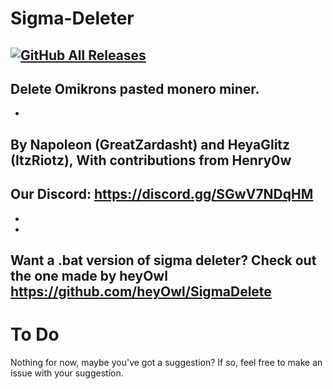 # Sigma-Deleter
[![GitHub All Releases](https://img.shields.io/github/downloads/XatzClient/Sigma-Deleter/total.svg)](https://github.com/XatzClient/Sigma-Deleter/releases)
-    
Delete Omikrons pasted monero miner.
-    
-   
By Napoleon (GreatZardasht) and HeyaGlitz (ItzRiotz), With contributions from Henry0w
-  
Our Discord: https://discord.gg/SGwV7NDqHM
-  
-  
-   
Want a .bat version of sigma deleter? Check out the one made by heyOwl https://github.com/heyOwl/SigmaDelete
-    
# To Do
Nothing for now, maybe you've got a suggestion? If so, feel free to make an issue with your suggestion.
